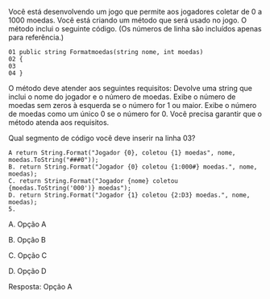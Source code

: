 ﻿Você está desenvolvendo um jogo que permite aos jogadores coletar de 0 a 1000 moedas. Você está
criando um método que será usado no jogo. O método inclui o seguinte código.
(Os números de linha são incluídos apenas para referência.)

```
01 public string Formatmoedas(string nome, int moedas)
02 {
03
04 }
```

O método deve atender aos seguintes requisitos:
Devolve uma string que inclui o nome do jogador e o número de moedas.
Exibe o número de moedas sem zeros à esquerda se o número for 1 ou maior.
Exibe o número de moedas como um único 0 se o número for 0.
Você precisa garantir que o método atenda aos requisitos.

Qual segmento de código você deve inserir na linha 03?


```
A return String.Format("Jogador {0}, coletou {1} moedas", nome, moedas.ToString("###0"));
B. return String.Format("Jogador {0} coletou {1:000#} moedas.", nome, moedas);
C. return String.Format("Jogador {nome} coletou {moedas.ToString('000')} moedas");
D. return String.Format("Jogador {1} coletou {2:D3} moedas.", nome, moedas);
5. 
```

A.
Opção A

B.
Opção B

C.
Opção C

D.
Opção D

Resposta: Opção A